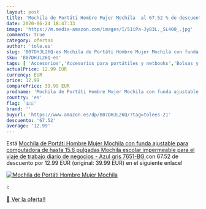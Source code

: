 ```yaml
---
layout: post
title: 'Mochila de Portáti Hombre Mujer Mochila  al 67.52 % de descuento'
date: 2020-06-24 18:47:33
image: 'https://m.media-amazon.com/images/I/51iPa-Jy83L._SL400_.jpg'
comments: true
category: ofertas
author: 'tole.es'
slug: 'B07DHJL26Q-es Mochila de Portáti Hombre Mujer Mochila con funda...'
sku: 'B07DHJL26Q-es'
tags: [ 'Accesorios','Accesorios para portátiles y netbooks','Bolsas y fundas para portátiles y netbooks','Informática','Juegos y Accesorios para PC','Mochilas para portátiles y netbooks','Videojuegos','escolar','mochila', ]
actualPrice: 12.99 EUR
currency: EUR
price: 12.99
comparePrice: 39.99 EUR
prodname: 'Mochila de Portáti Hombre Mujer Mochila con funda ajustable para computadora de hasta 15.6 pulgadas  Mochila escolar impermeable para el viaje de trabajo diario de negocios - Azul gris  7651-BG '
country: 'es'
flag: '🇪🇸'
brand: ''
buyurl: 'https://www.amazon.es/dp/B07DHJL26Q/?tag=tolees-21'
descuento: '67.52'
average: '12.99'
---
```


Está [Mochila de Portáti Hombre Mujer Mochila con funda ajustable para computadora de hasta 15.6 pulgadas  Mochila escolar impermeable para el viaje de trabajo diario de negocios - Azul gris  7651-BG ](https://www.amazon.es/dp/B07DHJL26Q/?tag=tolees-21) con 67.52 de descuento por 12.99 EUR (original: 39.99 EUR) en el siguiente enlace!

[![Mochila de Portáti Hombre Mujer Mochila ](https://m.media-amazon.com/images/I/51iPa-Jy83L._SL400_.jpg)](https://www.amazon.es/dp/B07DHJL26Q/?tag=tolees-21)

ℹ️:


[🛒 Ver la oferta!!](https://www.amazon.es/dp/B07DHJL26Q/?tag=tolees-21)
